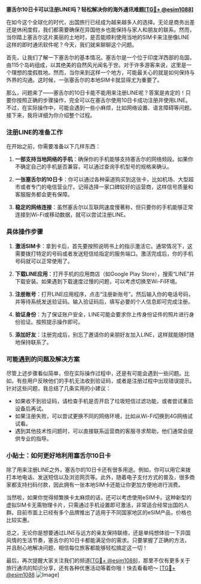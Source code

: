 **塞舌尔10日卡可以注册LINE吗？轻松解决你的海外通讯难题[[TG💪+ @esim1088](https://t.me/s/esim1088)]**

在如今这个全球化的时代，出国旅行已经成为越来越多人的选择。无论是商务出差还是休闲度假，我们都需要确保在异国他乡也能保持与家人和朋友的联系。然而，当你踏上塞舌尔这片美丽的土地时，是否能顺利使用当地的SIM卡来注册像LINE这样的即时通讯软件呢？今天，我们就来聊聊这个问题。

首先，让我们了解一下塞舌尔的基本情况。塞舌尔是一个位于印度洋西部的岛国，由115个岛屿组成，以其绝美的自然风光闻名于世。对于许多游客来说，这里是一个理想的度假胜地。然而，当你来到这样一个地方，可能最关心的就是如何保持与外界的沟通。这时候，一张塞舌尔的本地SIM卡就显得尤为重要了。

那么，问题来了——塞舌尔的10日卡能不能用来注册LINE呢？答案是肯定的！只要你按照正确的步骤操作，完全可以在塞舌尔使用10日卡成功注册并使用LINE。不过，在实际操作中，可能会遇到一些小麻烦，比如网络设置、语言障碍等问题。接下来，我将详细为你介绍整个过程。

### 注册LINE的准备工作

在开始之前，你需要准备以下几样东西：

1. **一部支持当地网络的手机**：确保你的手机能够支持塞舌尔的网络频段。如果你不确定自己的手机是否兼容，可以通过查询手机型号的规格来确认。
   
2. **一张塞舌尔的10日卡**：你可以通过各种渠道购买到这张卡，比如机场、大型超市或者专门的电信营业厅。记得选择一家口碑较好的运营商，这样信号质量和客服服务都会更有保障。

3. **稳定的网络连接**：虽然塞舌尔以互联网速度慢著称，但只要你的手机能够正常连接到Wi-Fi或移动数据，就可以尝试注册LINE。

### 具体操作步骤

1. **激活SIM卡**：拿到卡后，首先要按照说明书上的指示激活它。通常情况下，这需要拨打特定的号码或者发送短信给指定的服务端口。激活完成后，你的手机号码就可以正常使用了。

2. **下载LINE应用**：打开手机的应用商店（如Google Play Store），搜索“LINE”并下载安装。如果遇到下载速度过慢的问题，可以考虑切换至Wi-Fi环境。

3. **注册账号**：打开LINE应用程序，点击“注册新账号”。然后输入你的电话号码，并等待系统发送验证码。输入验证码后，填写必要的个人信息即可完成注册。

4. **验证身份**：为了保证账户安全，LINE可能会要求你上传身份证件的照片进行身份验证。按照提示操作即可。

5. **添加好友**：注册完成后，别忘了邀请你的亲朋好友加入LINE，这样就能随时随地保持联系了。

### 可能遇到的问题及解决方案

尽管上述步骤看似简单，但在实际操作过程中，还是有可能会遇到一些问题。比如，有些用户反映他们的手机无法收到验证码，或者是注册过程中出现错误提示。针对这些问题，我总结了几条实用的小建议：

- 如果收不到验证码，请检查手机是否开启了垃圾短信过滤功能，或者尝试重启设备后再试。
- 如果注册失败，可以尝试更换不同的网络环境，比如从Wi-Fi切换到4G网络试试看。
- 遇到其他技术性问题时，可以直接联系运营商的客服寻求帮助，他们通常会提供专业的指导。

### 小贴士：如何更好地利用塞舌尔10日卡

除了用来注册LINE之外，塞舌尔的10日卡还有很多用途。例如，你可以用它来拨打本地电话、发送短信以及浏览网页等。此外，随着电子支付方式的普及，很多商家都支持扫码付款，因此拥有一张本地SIM卡还能让你更加方便地进行消费。

当然啦，如果你觉得频繁换卡太麻烦的话，还可以考虑使用eSIM卡。这种新型的虚拟SIM卡无需物理卡片，只需通过手机设置即可激活，非常适合经常出国的人群。目前市面上已经有多个品牌推出了适用于不同国家地区的eSIM产品，价格也比较实惠。

总之，无论你是想要通过LINE与远方的亲友保持联络，还是单纯想体验一下异国风情的生活节奏，塞舌尔的10日卡都能满足你的需求。只要掌握了正确的方法，并且耐心地解决问题，相信每位旅客都能够轻松搞定这一切！

最后，再次提醒大家关注我们的频道[[TG💪+ @esim1088](https://t.me/s/esim1088)]，那里不仅有更多关于旅行通讯的知识分享，还有各种优惠活动等着你哦！快去看看吧～ [[TG💪+ @esim1088](https://t.me/s/esim1088) ![Image](https://i.postimg.cc/4NQfJmqS/Snipaste-2025-05-13-00-14-12.png)]